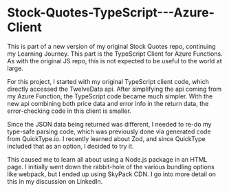 # Stock-Quotes-TypeScript---Azure-Client

This is part of a new version of my original Stock Quotes repo, continuing my Learning Journey.
This part is the TypeScript Client for Azure Functions. As with the original JS repo, this is not
expected to be useful to the world at large.

For this project, I started with my original TypeScript client code, which directly accessed
the TwelveData api. After simplifying the api coming from my Azure Function, the TypeScript code
became much simpler. With the new api combining both price data and error info in the return data, the
error-checking code in this client is smaller.

Since the JSON data being returned was different, I needed to re-do my type-safe parsing code,
which was previously done via generated code from QuickType.io. I recently learned about Zod,
and since QuickType included that as an option, I decided to try it.

This caused me to learn all about using a Node.js package in an HTML page. I initially went down the
rabbit-hole of the various bundling options like webpack, but I ended up using SkyPack CDN. I go into more detail on this in my discussion on LinkedIn.
